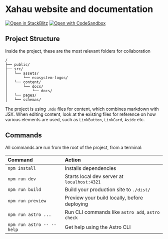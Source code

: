 # Xahau website and documentation

[![Open in StackBlitz](https://developer.stackblitz.com/img/open_in_stackblitz.svg)](https://stackblitz.com/github/Xahau/xahau-web/tree/main)
[![Open with CodeSandbox](https://assets.codesandbox.io/github/button-edit-lime.svg)](https://codesandbox.io/p/sandbox/github/Xahau/xahau-web/tree/main)

## Project Structure

Inside the project, these are the most relevant folders for collaboration

```text
/
├── public/
├── src/
│   └── assets/
│       └── ecosystem-logos/
│   └── content/
│       └── docs/
│           └── docs/
│   └── pages/
│   └── schemas/
```

The project is using `.mdx` files for content, which combines markdown with JSX. When editing content, look at the existing files for reference on how various elements are used, such as `LinkButton`, `LinkCard`, `Aside` etc. 

## Commands

All commands are run from the root of the project, from a terminal:

| Command                   | Action                                           |
| :------------------------ | :----------------------------------------------- |
| `npm install`             | Installs dependencies                            |
| `npm run dev`             | Starts local dev server at `localhost:4321`      |
| `npm run build`           | Build your production site to `./dist/`          |
| `npm run preview`         | Preview your build locally, before deploying     |
| `npm run astro ...`       | Run CLI commands like `astro add`, `astro check` |
| `npm run astro -- --help` | Get help using the Astro CLI                     |